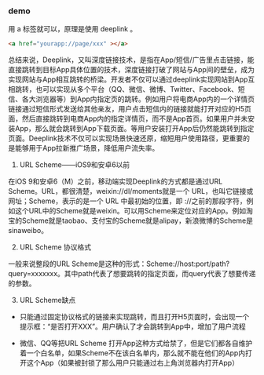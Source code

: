 ### demo

用 a 标签就可以，原理是使用 deeplink 。

```html
<a href="yourapp://page/xxx" ></a>
```

总结来说，Deeplink，又叫深度链接技术，是指在App/短信/广告里点击链接，能直接跳转到目标App具体位置的技术，深度链接打破了网站与App间的壁垒，成为实现网站与App相互跳转的桥梁。开发者不仅可以通过deeplink实现网站到App互相跳转，也可以实现从多个平台（QQ、微信、微博、Twitter、Facebook、短信、各大浏览器等）到App内指定页的跳转。例如用户将电商App内的一个详情页链接通过短信形式发送给其他亲友，用户点击短信内的链接就能打开对应的H5页面，然后直接跳转到电商App内的指定详情页，而不是App首页。如果用户并未安装App，那么就会跳转到App下载页面。等用户安装打开App后仍然能跳转到指定页面。Deeplink技术不仅可以实现场景快速还原，缩短用户使用路径，更重要的是能够用于App拉新推广场景，降低用户流失率。

1. URL Scheme——iOS9和安卓6以前

在iOS 9和安卓6（M）之前，移动端实现Deeplink的方式都是通过URL Scheme。URL，都很清楚，weixin://dl/moments就是一个 URL，也叫它链接或网址；Scheme，表示的是一个 URL 中最初始的位置，即 ://之前的那段字符，例如这个URL中的Scheme就是weixin。可以用Scheme来定位对应的App。例如淘宝的Scheme就是taobao、支付宝的Scheme就是alipay，新浪微博的Scheme是sinaweibo。

2. URL Scheme 协议格式

一般来说整段的URL Scheme是这种的形式：Scheme://host:port/path?query=xxxxxxx。其中path代表了想要跳转的指定页面，而query代表了想要传递的参数。

3. URL Scheme缺点

* 只能通过固定协议格式的链接来实现跳转，而且打开H5页面时，会出现一个提示框：“是否打开XXX”。用户确认了才会跳转到App中，增加了用户流程

* 微信、QQ等把URL Scheme 打开App这种方式给禁了，但是它们都各自维护着一个白名单，如果Scheme不在该白名单内，那么就不能在他们的App内打开这个App（如果被封锁了那么用户只能通过右上角浏览器内打开App）